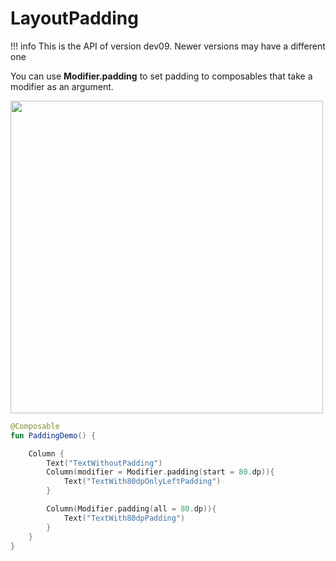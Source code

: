 # LayoutPadding

!!! info
    This is the API of version dev09. Newer versions may have a different one

You can use **Modifier.padding** to set padding to composables that take a modifier as an argument.

<p align="left">
  <img src ="../../images/PaddingExample.png" height=500 />
</p>

```kotlin
@Composable
fun PaddingDemo() {

    Column {
        Text("TextWithoutPadding")
        Column(modifier = Modifier.padding(start = 80.dp)){
            Text("TextWith80dpOnlyLeftPadding")
        }

        Column(Modifier.padding(all = 80.dp)){
            Text("TextWith80dpPadding")
        }
    }
}
```

